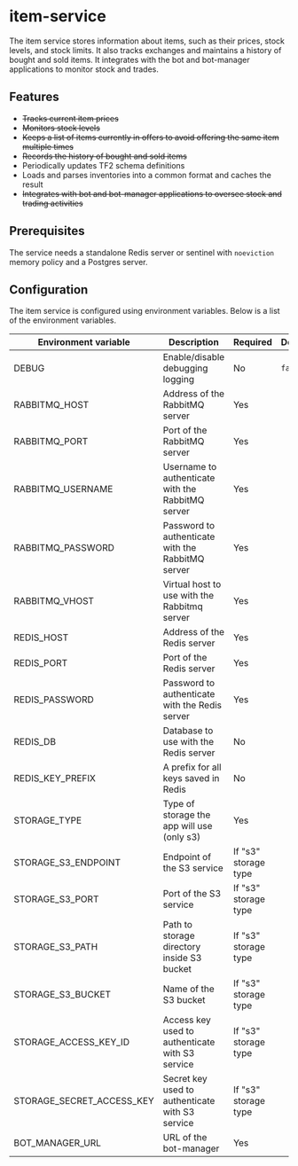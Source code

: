 # item-service

The item service stores information about items, such as their prices, stock levels, and stock limits. It also tracks exchanges and maintains a history of bought and sold items. It integrates with the bot and bot-manager applications to monitor stock and trades.

## Features

- <del>Tracks current item prices</del>
- <del>Monitors stock levels</del>
- <del>Keeps a list of items currently in offers to avoid offering the same item multiple times</del>
- <del>Records the history of bought and sold items</del>
- Periodically updates TF2 schema definitions
- Loads and parses inventories into a common format and caches the result
- <del>Integrates with bot and bot-manager applications to oversee stock and trading activities</del>

## Prerequisites

The service needs a standalone Redis server or sentinel with `noeviction` memory policy and a Postgres server.

## Configuration

The item service is configured using environment variables. Below is a list of the environment variables.

| Environment variable | Description | Required | Default |
|---|---|---|---|
| DEBUG | Enable/disable debugging logging | No | `false` |
| RABBITMQ_HOST | Address of the RabbitMQ server | Yes |  |
| RABBITMQ_PORT | Port of the RabbitMQ server | Yes |  |
| RABBITMQ_USERNAME | Username to authenticate with the RabbitMQ server | Yes |  |
| RABBITMQ_PASSWORD | Password to authenticate with the RabbitMQ server | Yes |  |
| RABBITMQ_VHOST | Virtual host to use with the Rabbitmq server | Yes |  |
| REDIS_HOST | Address of the Redis server | Yes |  |
| REDIS_PORT | Port of the Redis server | Yes |  |
| REDIS_PASSWORD | Password to authenticate with the Redis server | Yes |  |
| REDIS_DB | Database to use with the Redis server | No |  |
| REDIS_KEY_PREFIX | A prefix for all keys saved in Redis | No |  |
| STORAGE_TYPE | Type of storage the app will use (only s3) | Yes |  |
| STORAGE_S3_ENDPOINT | Endpoint of the S3 service | If "s3" storage type |  |
| STORAGE_S3_PORT | Port of the S3 service | If "s3" storage type |  |
| STORAGE_S3_PATH | Path to storage directory inside S3 bucket | If "s3" storage type |  |
| STORAGE_S3_BUCKET | Name of the S3 bucket | If "s3" storage type |  |
| STORAGE_ACCESS_KEY_ID | Access key used to authenticate with S3 service | If "s3" storage type |  |
| STORAGE_SECRET_ACCESS_KEY | Secret key used to authenticate with S3 service | If "s3" storage type |  |
| BOT_MANAGER_URL | URL of the bot-manager | Yes |  |
